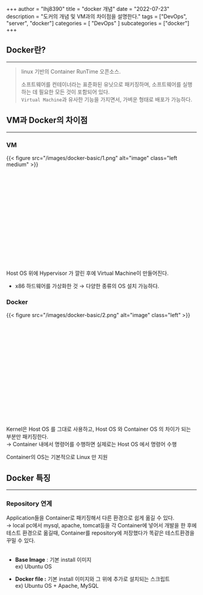 +++
author = "lhj8390"
title = "docker 개념"
date = "2022-07-23"
description = "도커의 개념 및 VM과의 차이점을 설명한다."
tags = ["DevOps", "server", "docker"]
categories = [
    "DevOps"
]
subcategories = ["docker"]
+++
## Docker란?

---

> linux 기반의 Container RunTime 오픈소스.
> 
> 
> 소프트웨어를 컨테이너라는 표준화된 유닛으로 패키징하며, 소프트웨어를 실행하는 데 필요한 모든 것이 포함되어 있다.<br/>
> `Virtual Machine`과 유사한 기능을 가지면서, 가벼운 형태로 배포가 가능하다.
> 

## VM과 Docker의 차이점

---

### VM

{{< figure src="/images/docker-basic/1.png" alt="image" class="left medium" >}}

<br/><br/><br/><br/><br/><br/><br/><br/><br/><br/><br/><br/><br/><br/><br/>
Host OS 위에 Hypervisor 가 깔린 후에 Virtual Machine이 만들어진다.<br/>
- x86 하드웨어를 가상화한 것 → 다양한 종류의 OS 설치 가능하다.

### Docker

{{< figure src="/images/docker-basic/2.png" alt="image" class="left" >}}

<br/><br/><br/><br/><br/><br/><br/><br/><br/><br/><br/><br/><br/><br/><br/>

Kernel은 Host OS 를 그대로 사용하고, Host OS 와 Container OS 의 차이가 되는 부분만 패키징한다.<br/>
→ Container 내에서 명령어를 수행하면 실제로는 Host OS 에서 명령어 수행

Container의 OS는 기본적으로 Linux 만 지원

## Docker 특징

---
### Repository 연계

Application들을 Container로 패키징해서 <span class="red">다른 환경으로 쉽게 옮길 수 있다.</span><br/>
→ local pc에서 mysql, apache, tomcat등을 각 Container에 넣어서 개발을 한 후에 테스트 환경으로 옮길때, Container를 repository에 저장했다가 똑같은 테스트환경을 꾸밀 수 있다.
<br/><br/>

- **Base Image** : 기본 install 이미지<br/>
    ex) Ubuntu OS
    
- **Docker file :** 기본 install 이미지와 그 위에 추가로 설치되는 스크립트<br/>
    ex) Ubuntu OS + Apache, MySQL